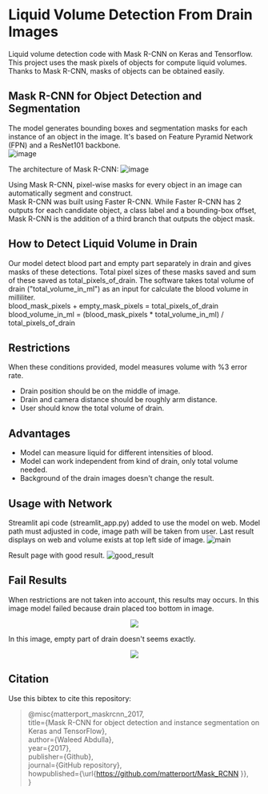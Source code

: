 # Liquid Volume Detection From Drain Images
Liquid volume detection code with Mask R-CNN on Keras and Tensorflow. This project uses the mask pixels of objects for compute liquid volumes. Thanks to Mask R-CNN, masks of objects can be obtained easily.

## Mask R-CNN for Object Detection and Segmentation
The model generates bounding boxes and segmentation masks for each instance of an object in the image. It's based on Feature Pyramid Network (FPN) and a ResNet101 backbone.\
![image](https://user-images.githubusercontent.com/86148100/164163216-988168b9-d975-491d-a881-584348dc7d47.png)

The architecture of Mask R-CNN:
![image](https://user-images.githubusercontent.com/86148100/164163474-29b237ce-b4ae-4453-9afd-8b86a0bb336e.png)

Using Mask R-CNN, pixel-wise masks for every object in an image can automatically segment and construct.\
Mask R-CNN was built using Faster R-CNN. While Faster R-CNN has 2 outputs for each candidate object, a class label and a bounding-box offset, Mask R-CNN is the addition of a third branch that outputs the object mask.

## How to Detect Liquid Volume in Drain 
Our model detect blood part and empty part separately in drain and gives masks of these detections. Total pixel sizes of these masks saved and sum of these saved as total_pixels_of_drain. The software takes total volume of drain ("total_volume_in_ml") as an input for calculate the blood volume in milliliter.\
blood_mask_pixels + empty_mask_pixels = total_pixels_of_drain\
blood_volume_in_ml = (blood_mask_pixels * total_volume_in_ml) / total_pixels_of_drain

## Restrictions 
When these conditions provided, model measures volume with %3 error rate.
- Drain position should be on the middle of image.
- Drain and camera distance should be roughly arm distance.
- User should know the total volume of drain.

## Advantages
- Model can measure liquid for different intensities of blood.
- Model can work independent from kind of drain, only total volume needed.
- Background of the drain images doesn't change the result. 

## Usage with Network
Streamlit api code (streamlit_app.py) added to use the model on web. Model path must adjusted in code, image path will be taken from user. Last result displays on web and volume exists at top left side of image.
![main](https://user-images.githubusercontent.com/86148100/167582038-cfa4b9e8-2fd6-4287-822e-f369cbbbe7d8.png)

Result page with good result.
![good_result](https://user-images.githubusercontent.com/86148100/167582105-25ae3a31-78c2-46d0-9ac3-15c49b184467.png)

## Fail Results
When restrictions are not taken into account, this results may occurs. In this image model failed because drain placed too bottom in image.
<p align="center">
  <img src="https://user-images.githubusercontent.com/86148100/167604224-5903a784-97a6-4b63-ac0a-50ea10446c6a.jpeg">
</p>

In this image, empty part of drain doesn't seems exactly.
<p align="center">
  <img src="https://user-images.githubusercontent.com/86148100/167603947-327f7f33-f999-410e-a536-d51f725e555f.jpeg">
</p>

## Citation
Use this bibtex to cite this repository:
> @misc{matterport_maskrcnn_2017,\
  title={Mask R-CNN for object detection and instance segmentation on Keras and TensorFlow},\
  author={Waleed Abdulla},\
  year={2017},\
  publisher={Github},\
  journal={GitHub repository},\
  howpublished={\url{https://github.com/matterport/Mask_RCNN }},\
  }
